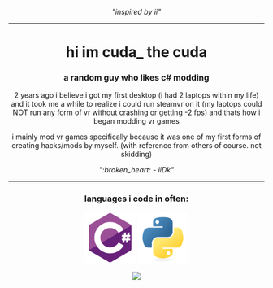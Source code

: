 <p align="center"><em>"inspired by ii"</em></p>

---

<h1 align="center">hi im cuda_ the cuda</h1>
<h3 align="center">a random guy who likes c# modding</h3>
<p align="center">2 years ago i believe i got my first desktop (i had 2 laptops within my life) and it took me a while to realize i could run steamvr on it (my laptops could NOT run any form of vr without crashing or getting -2 fps) and thats how i began modding vr games</p>
<p align="center">i mainly mod vr games specifically because it was one of my first forms of creating hacks/mods by myself. (with reference from others of course. not skidding)</p>
<p align="center"><em>":broken_heart: - iiDk"</em></p>

---

<h3 align="center">languages i code in often:</h3>
<p align="center">
  <img src="https://raw.githubusercontent.com/devicons/devicon/refs/heads/master/icons/csharp/csharp-original.svg" width="100" height="100"/>
  <img src="https://raw.githubusercontent.com/devicons/devicon/refs/heads/master/icons/python/python-original.svg" width="100" height="100"/>
</p>
<p align="center">
  <img src="https://github-readme-stats.vercel.app/api/top-langs/?username=cudadotsln&langs_count=3" height=200 />
</p>
